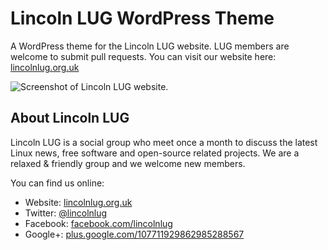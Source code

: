 # Lincoln LUG WordPress Theme

A WordPress theme for the Lincoln LUG website. LUG members are welcome to submit pull requests. You can visit our website here: [lincolnlug.org.uk](http://lincolnlug.org.uk/)

![Screenshot of Lincoln LUG website.](https://corenominal.org/wp-content/uploads/2016/01/lincoln-lug-website.png)

## About Lincoln LUG

Lincoln LUG is a social group who meet once a month to discuss the latest Linux news, free software and open-source related projects. We are a relaxed & friendly group and we welcome new members.

You can find us online:

 * Website: [lincolnlug.org.uk](http://lincolnlug.org.uk/)
 * Twitter: [@lincolnlug](https://twitter.com/lincolnlug)
 * Facebook: [facebook.com/lincolnlug](https://www.facebook.com/lincolnlug)
 * Google+: [plus.google.com/107711929862985288567](https://plus.google.com/107711929862985288567)
 